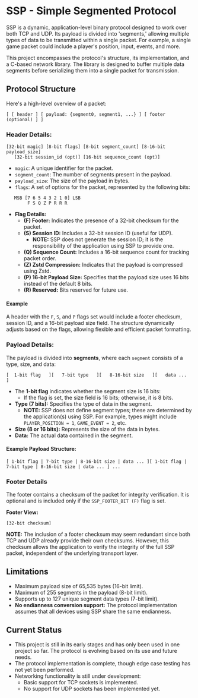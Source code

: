 # SSP - Simple Segmented Protocol 

SSP is a dynamic, application-level binary protocol designed to work over both TCP and UDP. Its payload is divided into 'segments,' allowing multiple types of data to be transmitted within a single packet. For example, a single game packet could include a player's position, input, events, and more.

This project encompasses the protocol's structure, its implementation, and a C-based network library. The library is designed to buffer multiple data segments before serializing them into a single packet for transmission.

## Protocol Structure
Here's a high-level overview of a packet:
```
[ [ header ] [ payload: {segment0, segment1, ...} ] [ footer (optional) ] ]
```
### Header Details:
```
[32-bit magic] [8-bit flags] [8-bit segment_count] [8-16-bit payload_size]
   [32-bit session_id (opt)] [16-bit sequence_count (opt)]
```
- `magic`: A unique identifier for the packet.
- `segment_count`: The number of segments present in the payload.
- `payload_size`: The size of the payload in bytes.
- `flags`: A set of options for the packet, represented by the following bits:
```
   MSB [7 6 5 4 3 2 1 0] LSB
        F S Q Z P R R R
```
- **Flag Details:**
    - **(F) Footer:** Indicates the presence of a 32-bit checksum for the packet.
    - **(S) Session ID:** Includes a 32-bit session ID (useful for UDP).
        - **NOTE:** SSP does not generate the session ID; it is the responsibility of the application using SSP to provide one.
    - **(Q) Sequence Count:** Includes a 16-bit sequence count for tracking packet order.
    - **(Z) Zstd Compression:** Indicates that the payload is compressed using Zstd.
    - **(P) 16-bit Payload Size:** Specifies that the payload size uses 16 bits instead of the default 8 bits.
    - **(R) Reserved:** Bits reserved for future use.
#### Example
A header with the `F`, `S`, and `P` flags set would include a footer checksum, session ID, and a 16-bit payload size field. The structure dynamically adjusts based on the flags, allowing flexible and efficient packet formatting.

### Payload Details:
The payload is divided into **segments**, where each `segment` consists of a type, size, and data:
```
[  1-bit flag   ][   7-bit type   ][   8-16-bit size   ][   data ...   ]
```
- The **1-bit flag** indicates whether the segment size is 16 bits:
    - If the flag is set, the size field is 16 bits; otherwise, it is 8 bits.
- **Type (7 bits):** Specifies the type of data in the segment.
    - **NOTE:** SSP does not define segment types; these are determined by the application(s) using SSP. For example, types might include `PLAYER_POSITION = 1`, `GAME_EVENT = 2`, etc.
- **Size (8 or 16 bits):** Represents the size of the data in bytes.
- **Data:** The actual data contained in the segment.

#### Example Payload Structure:
```
[ 1-bit flag | 7-bit type | 8-16-bit size | data ... ][ 1-bit flag | 7-bit type | 8-16-bit size | data ... ] ...
```

### Footer Details

The footer contains a checksum of the packet for integrity verification. It is optional and is included only if the `SSP_FOOTER_BIT (F)` flag is set.

**Footer View:**
```
[32-bit checksum]
```
**NOTE:** The inclusion of a footer checksum may seem redundant since both TCP and UDP already provide their own checksums. However, this checksum allows the application to verify the integrity of the full SSP packet, independent of the underlying transport layer.
## Limitations
- Maximum payload size of 65,535 bytes (16-bit limit).
- Maximum of 255 segments in the payload (8-bit limit).
- Supports up to 127 unique segment data types (7-bit limit).
- **No endianness conversion support:** The protocol implementation assumes that all devices using SSP share the same endianness.

## Current Status
- This project is still in its early stages and has only been used in one project so far. The protocol is evolving based on its use and future needs.
- The protocol implementation is complete, though edge case testing has not yet been performed.
- Networking functionality is still under development:
    - Basic support for TCP sockets is implemented.
    - No support for UDP sockets has been implemented yet.
